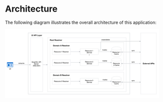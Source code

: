 # Architecture

The following diagram illustrates the overall architecture of this application:

![Architecture](./assets/ui-api-layer-architecture.png)
